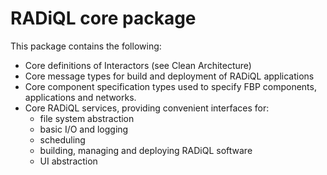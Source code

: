 # RADiQL core package

This package contains the following:

- Core definitions of Interactors (see Clean Architecture)
- Core message types for build and deployment of RADiQL applications
- Core component specification types used to specify FBP components, applications and networks.
- Core RADiQL services, providing convenient interfaces for: 
    - file system abstraction
    - basic I/O and logging
    - scheduling
    - building, managing and deploying RADiQL software
    - UI abstraction